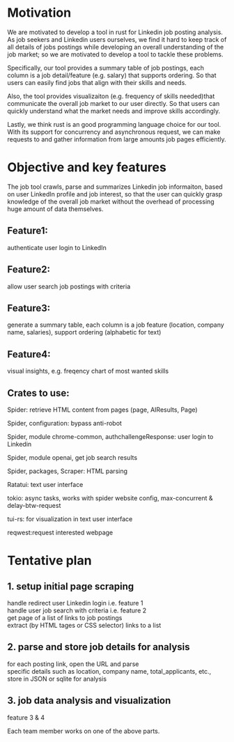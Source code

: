 # Motivation  
We are motivated to develop a tool in rust for Linkedin job posting analysis. 
As job seekers and Linkedin users ourselves, we find it hard to keep track 
of all details of jobs postings while developing an overall understanding 
of the job market; so we are motivated to develop a 
tool to tackle these problems. <br>

Specifically, our tool provides a summary table of job postings, each column is 
a job detail/feature (e.g. salary) that supports ordering. So that users can easily
find jobs that align with their skills and needs. <br>

Also, the tool provides visualizaiton (e.g. frequency of skills needed)that communicate 
the overall job market to our user directly. So that users can quickly understand what the market 
needs and improve skills accordingly. <br>

Lastly, we think rust is an good programming language choice for our tool. With its support for concurrency and asynchronous request, 
we can make requests to and gather information from large amounts job pages efficiently. 

# Objective and key features

The job tool crawls, parse and summarizes Linkedin job informaiton, based on user LinkedIn profile and job interest, so that the user can quickly grasp knowledge of the overall job market without the overhead of processing huge amount of data themselves.

## Feature1:
authenticate user login to LinkedIn
## Feature2:
allow user search job postings with criteria
## Feature3:
generate a summary table, each column is a job feature (location, company name, salaries), 
support ordering (alphabetic for text)

## Feature4:
visual insights, e.g. freqency chart of most wanted skills

## Crates to use: 
Spider: retrieve HTML content from pages (page, AIResults, Page)

Spider, configuration: bypass anti-robot  

Spider, module chrome-common, authchallengeResponse: user login to Linkedin  

Spider, module openai, get job search results  

Spider, packages, Scraper: HTML parsing  

Ratatui: text user interface  

tokio: async tasks, works with spider website config, max-concurrent & delay-btw-request

tui-rs: for visualization in text user interface

reqwest:request interested webpage



# Tentative plan
## 1. setup initial page scraping
handle redirect user Linkedin login i.e. feature 1<br>
handle user job search with criteria i.e. feature 2<br>
get page of a list of links to job postings<br>
extract (by HTML tages or CSS selector) links to a list

## 2. parse and store job details for analysis
for each posting link, open the URL and parse <br>
specific details such as location, company name, total_applicants, etc., 
store in JSON or sqlite for analysis

## 3. job data analysis and visualization
feature 3 & 4

Each team member works on one of the above parts.